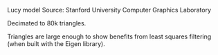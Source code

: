 Lucy model
Source: Stanford University Computer Graphics Laboratory

Decimated to 80k triangles.

Triangles are large enough to show benefits from least squares filtering (when built with the Eigen library).

